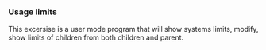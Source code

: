 ### Usage limits

This excersise is a user mode program
that will show systems limits, modify,
show limits of children from both children
and parent.
